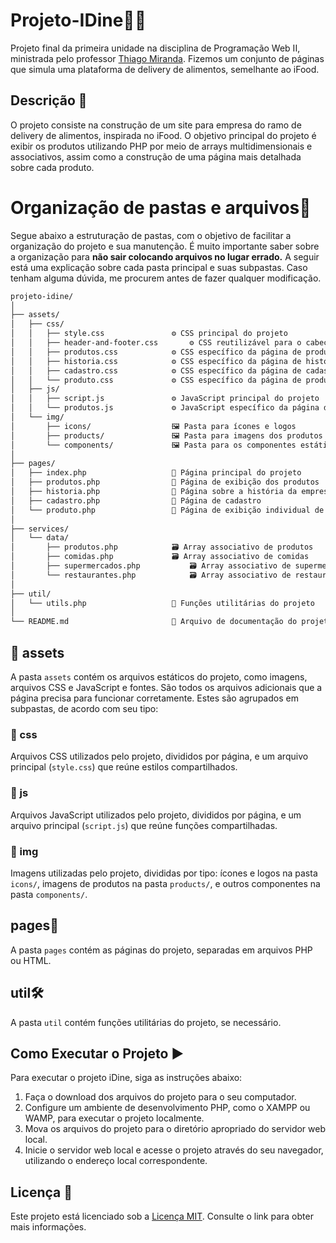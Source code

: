 # Projeto-IDine🍔🛵

Projeto final da primeira unidade na disciplina de Programação Web II, ministrada pelo professor [Thiago Miranda](https://github.com/mirandathiago "Github do professor Thiago"). Fizemos um conjunto de páginas que simula uma plataforma de delivery de alimentos, semelhante ao iFood.

## Descrição 📝

O projeto consiste na construção de um site para empresa do ramo de delivery de alimentos, inspirada no iFood. O objetivo principal do projeto é exibir os produtos utilizando PHP por meio de arrays multidimensionais e associativos, assim como a construção de uma página mais detalhada sobre cada produto.

# Organização de pastas e arquivos📂

Segue abaixo a estruturação de pastas, com o objetivo de facilitar a organização do projeto e sua manutenção. É muito importante saber sobre a organização para **não sair colocando arquivos no lugar errado.** A seguir está uma explicação sobre cada pasta principal e suas subpastas. Caso tenham alguma dúvida, me procurem antes de fazer qualquer modificação.

```markdown
projeto-idine/
│
├── assets/
│   ├── css/
│   │   ├── style.css  				⚙️ CSS principal do projeto
│   │   ├── header-and-footer.css  		⚙️ CSS reutilizável para o cabeçalho e rodapé
│   │   ├── produtos.css  			⚙️ CSS específico da página de produtos
│   │   ├── historia.css  			⚙️ CSS específico da página de história
│   │   ├── cadastro.css  			⚙️ CSS específico da página de cadastro
│   │   └── produto.css  			⚙️ CSS específico da página de produtod
│   ├── js/
│   │   ├── script.js  				⚙️ JavaScript principal do projeto
│   │   └── produtos.js   			⚙️ JavaScript específico da página de produtos
│   └── img/
│       ├── icons/   				🖼️ Pasta para ícones e logos
│       ├── products/     			🖼️ Pasta para imagens dos produtos
│       └── components/   			🖼️ Pasta para os componentes estáticos do site
│
├── pages/
│   ├── index.php     				📄 Página principal do projeto
│   ├── produtos.php     			📄 Página de exibição dos produtos
│   ├── historia.php     			📄 Página sobre a história da empresa
│   ├── cadastro.php     			📄 Página de cadastro
│   └── produto.php     			📄 Página de exibição individual de um produto
│
├── services/
│   └── data/
│       ├── produtos.php  			🗃️ Array associativo de produtos
│       ├── comidas.php 			🗃️ Array associativo de comidas
│       ├── supermercados.php  			🗃️ Array associativo de supermercados
│       └── restaurantes.php  			🗃️ Array associativo de restaurantes
│
├── util/
│   └── utils.php     				🔧 Funções utilitárias do projeto
│
└── README.md         				📖 Arquivo de documentação do projeto
```

## 📁 assets

A pasta `assets` contém os arquivos estáticos do projeto, como imagens, arquivos CSS e JavaScript e fontes. São todos os arquivos adicionais que a página precisa para funcionar corretamente. Estes são agrupados em subpastas, de acordo com seu tipo:

### 📁 css

Arquivos CSS utilizados pelo projeto, divididos por página, e um arquivo principal (`style.css`) que reúne estilos compartilhados.

### 📁 js

Arquivos JavaScript utilizados pelo projeto, divididos por página, e um arquivo principal (`script.js`) que reúne funções compartilhadas.

### 📁 img

Imagens utilizadas pelo projeto, divididas por tipo: ícones e logos na pasta `icons/`, imagens de produtos na pasta `products/`, e outros componentes na pasta `components/`.

## pages📄

A pasta `pages` contém as páginas do projeto, separadas em arquivos PHP ou HTML.

## util🛠️

A pasta `util` contém funções utilitárias do projeto, se necessário.

## Como Executar o Projeto ▶️

Para executar o projeto iDine, siga as instruções abaixo:

1. Faça o download dos arquivos do projeto para o seu computador.
2. Configure um ambiente de desenvolvimento PHP, como o XAMPP ou WAMP, para executar o projeto localmente.
3. Mova os arquivos do projeto para o diretório apropriado do servidor web local.
4. Inicie o servidor web local e acesse o projeto através do seu navegador, utilizando o endereço local correspondente.

## Licença 📜

Este projeto está licenciado sob a [Licença MIT](https://opensource.org/licenses/MIT). Consulte o link para obter mais informações.
